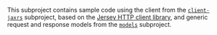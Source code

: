 This subproject contains sample code using the client from the [`client-jaxrs`](../client-jaxrs) subproject,
based on the [Jersey HTTP client library](https://github.com/eclipse-ee4j/jersey),
and generic request and response models from the [`models`](../models) subproject.

